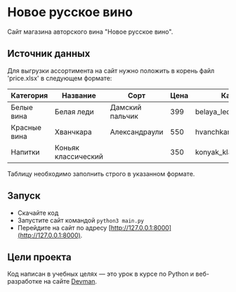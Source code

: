# Новое русское вино

Сайт магазина авторского вина "Новое русское вино".

## Источник данных

Для выгрузки ассортимента на сайт нужно положить в корень файл 'price.xlsx' в следующем формате:

| Категория | Название | Сорт | Цена | Картинка | Акция |
| ----------| -------- | ---- | ---- | -------- | ----- |
| Белые вина | Белая леди | Дамский пальчик | 399 | belaya_ledi.png | Выгодное предложение |
| Красные вина | Хванчкара | Александраули | 550 | hvanchkara.png |  |
| Напитки | Коньяк классический |  | 350 | konyak_klassicheskyi.png |  |

Таблицу необходимо заполнить строго в указанном формате.

## Запуск

- Скачайте код
- Запустите сайт командой `python3 main.py`
- Перейдите на сайт по адресу [http://127.0.0.1:8000](http://127.0.0.1:8000).

## Цели проекта

Код написан в учебных целях — это урок в курсе по Python и веб-разработке на сайте [Devman](https://dvmn.org).
